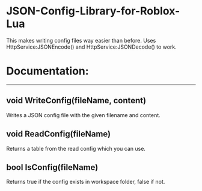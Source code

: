 # JSON-Config-Library-for-Roblox-Lua
This makes writing config files way easier than before. Uses HttpService:JSONEncode() and HttpService:JSONDecode() to work.

# Documentation:
---

void WriteConfig(fileName, content)
---
Writes a JSON config file with the given filename and content.

void ReadConfig(fileName)
---
Returns a table from the read config which you can use.

bool IsConfig(fileName)
---
Returns true if the config exists in workspace folder, false if not.

